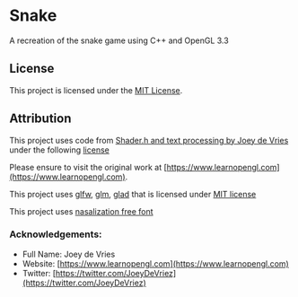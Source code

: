 # Snake
A recreation of the snake game using C++ and OpenGL 3.3

## License

This project is licensed under the [MIT License](https://opensource.org/licenses/MIT).

## Attribution

This project uses code from [Shader.h and text processing by Joey de Vries](https://www.learnopengl.com) under the following [license](https://creativecommons.org/licenses/by-nc/4.0/)

Please ensure to visit the original work at [https://www.learnopengl.com](https://www.learnopengl.com).

This project uses [glfw](https://www.glfw.org/), [glm](https://glm.g-truc.net/0.9.8/index.html), [glad](https://github.com/Dav1dde/glad) that is licensed under [MIT license](https://github.com/Dav1dde/glad/blob/glad2/LICENSE)

This project uses [nasalization free font](https://www.1001fonts.com/nasalization-free-font.html)

### Acknowledgements:
- Full Name: Joey de Vries
- Website: [https://www.learnopengl.com](https://www.learnopengl.com)
- Twitter: [https://twitter.com/JoeyDeVriez](https://twitter.com/JoeyDeVriez)
